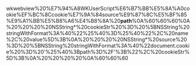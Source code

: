 wkwebview%20%E7%94%A8WKUserScript%E6%B7%BB%E5%8A%A0cookie%EF%BC%8Ccookie%E7%9A%84source%E9%87%8C%E5%BF%85%E9%A1%BB%E5%B8%A6%E4%B8%8A%20**path**%0A%60%60%60%0A%20%20%20%20NSString*%20cookieStr%20%3D%20%5BNSString%20stringWithFormat%3A%40%22%25%40%3D%25%40%22%2C%20name%2C%20value%5D%3B%0A%20%20%20%20NSString*%20source%20%3D%20%5BNSString%20stringWithFormat%3A%40%22document.cookie%20%3D%20'%25%40%3Bpath%3D%2F'%3B%22%2C%20cookieStr%5D%3B%0A%20%20%20%20%0A%60%60%60
